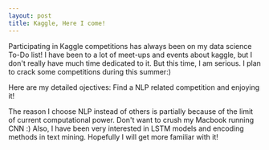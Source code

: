 ```yaml
---
layout: post
title: Kaggle, Here I come!
---
```



Participating in Kaggle competitions has always been on my data science To-Do list! I have been to a lot of meet-ups and events about kaggle, but I don't really have much time dedicated to it. But this time, I am serious. I plan to crack some competitions during this summer:)

Here are my detailed ojectives:
Find a NLP related competition and enjoying it!

The reason I choose NLP instead of others is partially because of the limit of current computational power. Don't want to crush my Macbook running CNN :)  Also, I have been very interested in LSTM models and encoding methods in text mining. Hopefully I will get more familiar with it!

